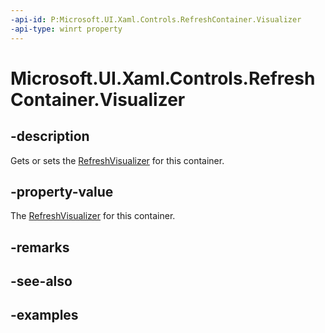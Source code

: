 ```yaml
---
-api-id: P:Microsoft.UI.Xaml.Controls.RefreshContainer.Visualizer
-api-type: winrt property
---
```

<!-- Property syntax.
public RefreshVisualizer Visualizer { get;  set; }
-->

# Microsoft.UI.Xaml.Controls.RefreshContainer.Visualizer


## -description

Gets or sets the [RefreshVisualizer](refreshvisualizer.md) for this container.


## -property-value

The [RefreshVisualizer](refreshvisualizer.md) for this container.


## -remarks


## -see-also


## -examples


